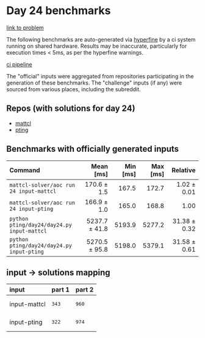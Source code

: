 # Day 24 benchmarks

[link to problem](http://adventofcode.com/2022/day/24)

The following benchmarks are auto-generated via [hyperfine](https://github.com/sharkdp/hyperfine) by a ci system running on shared hardware. Results may be inaccurate, particularly for execution times < 5ms, as per the hyperfine warnings.

[ci pipeline](http://ci.papercode.net:8080/teams/aoc2022/pipelines/aoc-compare-2022)

The "official" inputs were aggregated from repositories participating in the generation of these benchmarks. The "challenge" inputs (if any) were sourced from various places, including the subreddit.

## Repos (with solutions for day 24)


- [mattcl](https://github.com/mattcl/aoc2022)
- [pting](https://github.com/pting/aoc2022)

## Benchmarks with officially generated inputs
| Command | Mean [ms] | Min [ms] | Max [ms] | Relative |
|:---|---:|---:|---:|---:|
| `mattcl-solver/aoc run 24 input-mattcl` | 170.6 ± 1.5 | 167.5 | 172.7 | 1.02 ± 0.01 |
| `mattcl-solver/aoc run 24 input-pting` | 166.9 ± 1.0 | 165.0 | 168.8 | 1.00 |
| `python pting/day24/day24.py input-mattcl` | 5237.7 ± 41.8 | 5193.9 | 5277.2 | 31.38 ± 0.32 |
| `python pting/day24/day24.py input-pting` | 5270.5 ± 95.8 | 5198.0 | 5379.1 | 31.58 ± 0.61 |

## input -> solutions mapping
|input|part 1|part 2|
|:---|:---|:---|
|input-mattcl|<pre>343</pre>|<pre>960</pre>|
|input-pting|<pre>322</pre>|<pre>974</pre>|
